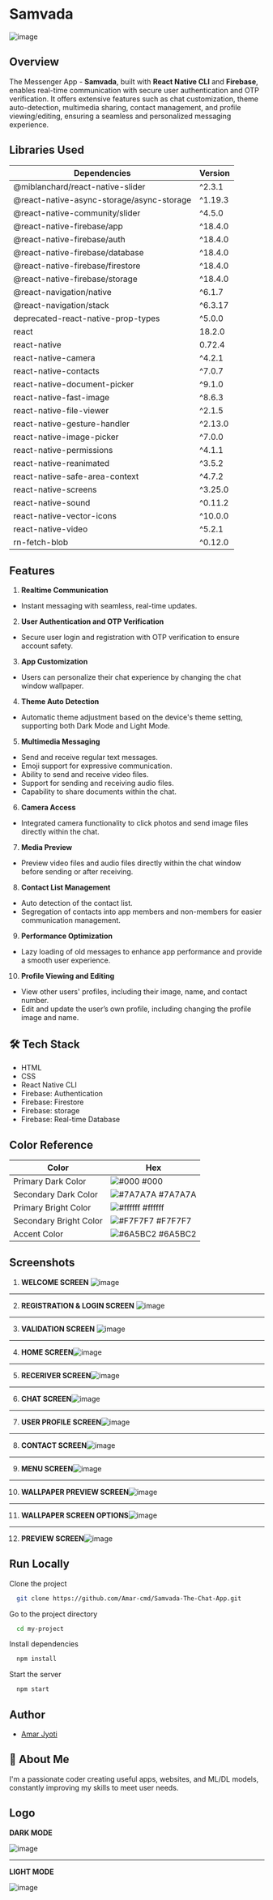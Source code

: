 # **Samvada**

![image](https://raw.githubusercontent.com/Amar-cmd/Samvada-The-Chat-App/main/android/app/src/main/res/mipmap-xxxhdpi/ic_launcher.png)

## **Overview**

The Messenger App - **Samvada**, built with **React Native CLI** and **Firebase**, enables real-time communication with secure user authentication and OTP verification. It offers extensive features such as chat customization, theme auto-detection, multimedia sharing, contact management, and profile viewing/editing, ensuring a seamless and personalized messaging experience.

## **Libraries Used**

| Dependencies                                      | Version   |
| ------------------------------------------------- | --------- |
| @miblanchard/react-native-slider                  | ^2.3.1    |
| @react-native-async-storage/async-storage         | ^1.19.3   |
| @react-native-community/slider                    | ^4.5.0    |
| @react-native-firebase/app                        | ^18.4.0   |
| @react-native-firebase/auth                       | ^18.4.0   |
| @react-native-firebase/database                   | ^18.4.0   |
| @react-native-firebase/firestore                  | ^18.4.0   |
| @react-native-firebase/storage                    | ^18.4.0   |
| @react-navigation/native                          | ^6.1.7    |
| @react-navigation/stack                           | ^6.3.17   |
| deprecated-react-native-prop-types                | ^5.0.0    |
| react                                             | 18.2.0    |
| react-native                                      | 0.72.4    |
| react-native-camera                               | ^4.2.1    |
| react-native-contacts                             | ^7.0.7    |
| react-native-document-picker                      | ^9.1.0    |
| react-native-fast-image                           | ^8.6.3    |
| react-native-file-viewer                          | ^2.1.5    |
| react-native-gesture-handler                      | ^2.13.0   |
| react-native-image-picker                         | ^7.0.0    |
| react-native-permissions                          | ^4.1.1    |
| react-native-reanimated                           | ^3.5.2    |
| react-native-safe-area-context                    | ^4.7.2    |
| react-native-screens                              | ^3.25.0   |
| react-native-sound                                | ^0.11.2   |
| react-native-vector-icons                         | ^10.0.0   |
| react-native-video                                | ^5.2.1    |
| rn-fetch-blob                                     | ^0.12.0   |



## **Features**

1. **Realtime Communication**

- Instant messaging with seamless, real-time updates.

2. **User Authentication and OTP Verification**

- Secure user login and registration with OTP verification to ensure account safety.

3. **App Customization**

- Users can personalize their chat experience by changing the chat window wallpaper.

4. **Theme Auto Detection**

- Automatic theme adjustment based on the device's theme setting, supporting both Dark Mode and Light Mode.

5. **Multimedia Messaging**

- Send and receive regular text messages.
- Emoji support for expressive communication.
- Ability to send and receive video files.
- Support for sending and receiving audio files.
- Capability to share documents within the chat.

6. **Camera Access**

- Integrated camera functionality to click photos and send image files directly within the chat.

7. **Media Preview**

- Preview video files and audio files directly within the chat window before sending or after receiving.

8. **Contact List Management**

- Auto detection of the contact list.
- Segregation of contacts into app members and non-members for easier communication management.

9. **Performance Optimization**

- Lazy loading of old messages to enhance app performance and provide a smooth user experience.

10. **Profile Viewing and Editing**

- View other users' profiles, including their image, name, and contact number.
- Edit and update the user’s own profile, including changing the profile image and name.


## 🛠 **Tech Stack**
- HTML
- CSS
- React Native CLI
- Firebase: Authentication
- Firebase: Firestore
- Firebase: storage
- Firebase: Real-time Database

## **Color Reference**

| **Color**             | **Hex**                                                                |
| ----------------- | ------------------------------------------------------------------ |
| Primary Dark Color | ![#000](https://via.placeholder.com/10/000000?text=+) #000 |
| Secondary Dark Color | ![#7A7A7A](https://via.placeholder.com/10/7A7A7A?text=+) #7A7A7A |
| Primary Bright Color | ![#ffffff](https://via.placeholder.com/10/ffffff?text=+) #ffffff |
| Secondary Bright Color | ![#F7F7F7](https://via.placeholder.com/10/F7F7F7?text=+) #F7F7F7 |
| Accent Color | ![#6A5BC2](https://via.placeholder.com/10/6A5BC2?text=+) #6A5BC2 |




## **Screenshots**
1. **WELCOME SCREEN**
   ![image](https://raw.githubusercontent.com/Amar-cmd/Samvada-The-Chat-App/main/Readme%20Images/Screenshot_20240518-142933_Savda.jpg)

---
2. **REGISTRATION & LOGIN SCREEN**
   ![image](https://raw.githubusercontent.com/Amar-cmd/Samvada-The-Chat-App/main/Readme%20Images/Screenshot_20240518-142943_Savda.jpg)
---
3. **VALIDATION SCREEN**
   ![image](https://raw.githubusercontent.com/Amar-cmd/Samvada-The-Chat-App/main/Readme%20Images/Screenshot_20240518-143041_Savda.jpg)

---
4. **HOME SCREEN**![image](https://raw.githubusercontent.com/Amar-cmd/Samvada-The-Chat-App/main/Readme%20Images/Screenshot_20240518-142307_Savda.jpg)

---
5. **RECERIVER SCREEN**![image](https://raw.githubusercontent.com/Amar-cmd/Samvada-The-Chat-App/main/Readme%20Images/Screenshot_20240518-142808_Savda.jpg)

---
6. **CHAT SCREEN**![image](https://raw.githubusercontent.com/Amar-cmd/Samvada-The-Chat-App/main/Readme%20Images/Screenshot_20240518-142542_Savda.jpg)

---

7. **USER PROFILE SCREEN**![image](https://raw.githubusercontent.com/Amar-cmd/Samvada-The-Chat-App/main/Readme%20Images/Asset%202.png)

---
8. **CONTACT SCREEN**![image](https://raw.githubusercontent.com/Amar-cmd/Samvada-The-Chat-App/main/Readme%20Images/Asset%203.png)

---
9. **MENU SCREEN**![image](https://raw.githubusercontent.com/Amar-cmd/Samvada-The-Chat-App/main/Readme%20Images/Screenshot_20240518-142823_Savda.jpg)

---
10. **WALLPAPER PREVIEW SCREEN**![image](https://raw.githubusercontent.com/Amar-cmd/Samvada-The-Chat-App/main/Readme%20Images/Screenshot_20240518-142837_Savda.jpg)

---
11. **WALLPAPER SCREEN OPTIONS**![image](https://raw.githubusercontent.com/Amar-cmd/Samvada-The-Chat-App/main/Readme%20Images/Asset%201.png)

---
12. **PREVIEW SCREEN**![image](https://raw.githubusercontent.com/Amar-cmd/Samvada-The-Chat-App/main/Readme%20Images/Screenshot_20240518-142855_Savda.jpg)


## **Run Locally**

Clone the project

```bash
  git clone https://github.com/Amar-cmd/Samvada-The-Chat-App.git
```

Go to the project directory

```bash
  cd my-project
```

Install dependencies

```bash
  npm install
```

Start the server

```bash
  npm start
```


## **Author**

- [Amar Jyoti](https://github.com/Amar-cmd?tab=repositories)


## **🚀 About Me**
I'm a passionate coder creating useful apps, websites, and ML/DL models, constantly improving my skills to meet user needs.

**Logo**
---
**DARK MODE**

![image](https://raw.githubusercontent.com/Amar-cmd/Samvada-The-Chat-App/main/src/assets/samvada-logo-black.png)

---
**LIGHT MODE**

![image](https://raw.githubusercontent.com/Amar-cmd/Samvada-The-Chat-App/main/src/assets/samvada-logo-white.png)
